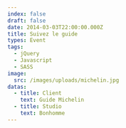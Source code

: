 ```yaml
---
index: false
draft: false
date: 2014-03-03T22:00:00.000Z
title: Suivez le guide
types: Event
tags:
  - jQuery
  - Javascript
  - SASS
image:
  src: /images/uploads/michelin.jpg
datas:
  - title: Client
    text: Guide Michelin
  - title: Studio
    text: Bonhomme
---
```

